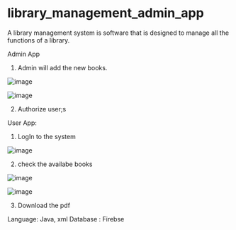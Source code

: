 # library_management_admin_app

A library management system is software that is designed to manage all the functions of a library.

Admin App 
1. Admin will add the new books.

![image](https://github.com/khushpreet-007/library_management_admin_app/assets/75271300/2fb450cc-1aa5-4079-86cb-baea3294de42)

![image](https://github.com/khushpreet-007/library_management_admin_app/assets/75271300/dc0b5b58-d58b-420e-8dd9-a7fb6389e0eb)

2. Authorize user;s

User App:
1. LogIn to the system

![image](https://github.com/khushpreet-007/library_management_admin_app/assets/75271300/635563de-4646-4519-bdbe-f5a982849e92)

2. check the availabe books

![image](https://github.com/khushpreet-007/library_management_admin_app/assets/75271300/2a8ea63a-b6df-42b9-bd6f-fa192832d9c7)

![image](https://github.com/khushpreet-007/library_management_admin_app/assets/75271300/a74b21ad-aeb5-483f-aa20-47b12b2ee459)

3. Download the pdf


Language: Java, xml
Database : Firebse
